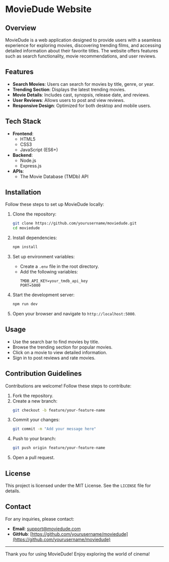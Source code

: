 # MovieDude Website

## Overview
MovieDude is a web application designed to provide users with a seamless experience for exploring movies, discovering trending films, and accessing detailed information about their favorite titles. The website offers features such as search functionality, movie recommendations, and user reviews.

## Features
- **Search Movies**: Users can search for movies by title, genre, or year.
- **Trending Section**: Displays the latest trending movies.
- **Movie Details**: Includes cast, synopsis, release date, and reviews.
- **User Reviews**: Allows users to post and view reviews.
- **Responsive Design**: Optimized for both desktop and mobile users.

## Tech Stack
- **Frontend**:
  - HTML5
  - CSS3
  - JavaScript (ES6+)
- **Backend**:
  - Node.js
  - Express.js
- **APIs**:
  - The Movie Database (TMDb) API

## Installation
Follow these steps to set up MovieDude locally:

1. Clone the repository:
   ```bash
   git clone https://github.com/yourusername/moviedude.git
   cd moviedude
   ```

2. Install dependencies:
   ```bash
   npm install
   ```

3. Set up environment variables:
   - Create a `.env` file in the root directory.
   - Add the following variables:
     ```env
     TMDB_API_KEY=your_tmdb_api_key
     PORT=5000
     ```

4. Start the development server:
   ```bash
   npm run dev
   ```

5. Open your browser and navigate to `http://localhost:5000`.

## Usage
- Use the search bar to find movies by title.
- Browse the trending section for popular movies.
- Click on a movie to view detailed information.
- Sign in to post reviews and rate movies.

## Contribution Guidelines
Contributions are welcome! Follow these steps to contribute:

1. Fork the repository.
2. Create a new branch:
   ```bash
   git checkout -b feature/your-feature-name
   ```
3. Commit your changes:
   ```bash
   git commit -m "Add your message here"
   ```
4. Push to your branch:
   ```bash
   git push origin feature/your-feature-name
   ```
5. Open a pull request.

## License
This project is licensed under the MIT License. See the `LICENSE` file for details.

## Contact
For any inquiries, please contact:
- **Email**: support@moviedude.com
- **GitHub**: [https://github.com/yourusername/moviedude](https://github.com/yourusername/moviedude)

---

Thank you for using MovieDude! Enjoy exploring the world of cinema!

